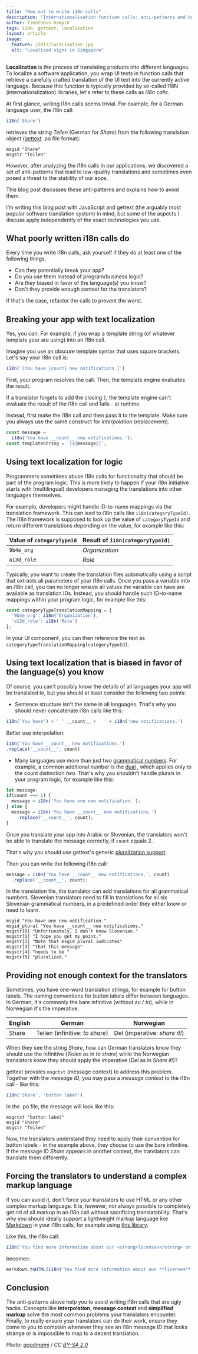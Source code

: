 ```yaml
---
title: "How not to write i18n calls"
description: "Internationalisation function calls: anti-patterns and best practices"
author: Timotheus Kampik
tags: i18n, gettext, localization
layout: article
image:
  feature: /2017/localisation.jpg
  alt: "Localised signs in Singapore"
---
```


**Localization** is the process of translating products into different languages.
To localize a software application, you wrap UI texts in function calls that
retrieve a carefully crafted translation of the UI text into the currently active language.
Because this function is typically provided by so-called I18N (internationalization) libraries, let's refer to these calls as *i18n calls*.

At first glance, writing i18n calls seems trivial.
For example, for a German language user, the i18n call:

```javascript
i18n('Share')
```

retrieves the string *Teilen* (German for *Share*) from the following translation object ([gettext](https://www.gnu.org/software/gettext/) .po file format):

```
msgid "Share"
msgstr "Teilen"
```

However, after analyzing the i18n calls in our applications, we discovered a set of anti-patterns that lead to low-quality translations and sometimes even posed a threat to the stability of our apps.

This blog post discusses these anti-patterns and explains how to avoid them.

I’m writing this blog post with JavaScript and gettext (the arguably most popular software translation system) in mind, but some of the aspects I discuss apply independently of the exact technologies you use.

## What poorly written i18n calls do

Every time you write i18n calls, ask yourself if they do at least one of the following things.

* Can they potentially break your app?
* Do you use them instead of program/business logic?
* Are they biased in favor of the language(s) you know?
* Don't they provide enough context for the translators?

If that's the case, refactor the calls to prevent the worst.

## Breaking your app with text localization

Yes, you *can*.
For example, if you wrap a template string (of whatever template your are using) into an i18n call.

Imagine you use an obscure template syntax that uses square brackets.
Let's say your i18n call is:

```javascript
i18n('[You have {count} new notifications.]')
```

First, your program resolves the call. Then, the template engine evaluates the result.

If a translator forgets to add the closing `]`, the template engine can't evaluate the result of the i18n call and fails - at runtime.

Instead, first make the i18n call and then pass it to the template. Make sure you always use the same construct for *interpolation* (replacement).

```javascript
const message =
  i18n('You have __count__ new notifications.');
const templateString = `[${message}]`;
```

## Using text localization for logic

Programmers sometimes abuse i18n calls for functionality that should be part of the program logic.
This is more likely to happen if your i18n initiative starts with (multilingual) developers managing the translations into other languages themselves.

For example, developers might handle ID-to-name mappings via the translation framework.
This can lead to i18n calls like `i18n(categoryTypeId)`.
The i18n framework is supposed to look up the value of `categoryTypeId` and return different translations depending on the value, for example like this:

Value of `categoryTypeId`| Result of `i18n(categoryTypeId)` |
--- | ---
`9b4e_org` | *Organization*
`a13d_role` | *Role*

Typically, you want to create the translation files automatically using a script that extracts all parameters of your i18n calls. Once you pass a variable into an i18n call, you can no longer ensure all values the variable can have are available as translation IDs.
Instead, you should handle such ID-to-name mappings within your program logic, for example like this:

```javascript
const categoryTypeTranslationMapping = {
  '9b4e_org': i18n('Organization'),
  'a13d_role': i18n('Role')
};
```

In your UI component, you can then reference the text as `categoryTypeTranslationMapping[categoryTypeId]`.

## Using text localization that is biased in favor of the language(s) you know

Of course, you can't possibly know the details of all languages your app will be translated to, but you should at least consider the following two points:

  * Sentence structure isn't the same in all languages. That's why you should never concatenate i18n calls like this:

  ```javascript
  i18n('You have') + ' ' __count__ + ' ' + i18n('new notifications.')
  ```

  Better use interpolation:

  ```javascript
  i18n('You have __count__ new notifications.')
  .replace('__count__', count)
  ```

  * Many languages use more than just two [grammatical numbers](https://en.wikipedia.org/wiki/Grammatical_number). For example, a common additional number is the [dual](https://en.wikipedia.org/wiki/Dual_(grammatical_number)) , which applies only to the count distinction *two*.
  That's why you shouldn't handle plurals in your program logic, for example like this:

  ```javascript
  let message;
  if(count === 1) {
    message = i18n('You have one new notification.');
  } else {
    message = i18n('You have __count__ new notifications.')
      .replace('__count__', count);
  }
  ```

  Once you translate your app into Arabic or Slovenian, the translators won't be able to translate the message correctly, if `count` equals 2.

  That's why you should use gettext's generic [pluralization support](https://www.gnu.org/savannah-checkouts/gnu/gettext/manual/html_node/Plural-forms.html).

  Then you can write the following i18n call:

  ```javascript
  message = i18n('You have __count__ new notifications.', count)
    .replace('__count__', count);
  ```

  In the translation file, the translator can add translations for all grammatical numbers.
  Slovenian translators need to fill in translations for all six Slovenian grammatical numbers, in a predefined order they either know or need to learn.

```
msgid "You have one new notification."
msgid_plural "You have __count__ new notifications."
msgstr[0] "Unfortunately, I don't know Slovenian."
msgstr[1] "I hope you get my point."
msgstr[2] "Note that msgid_plural indicates"
msgstr[3] "that this message"
msgstr[4] "needs to be "
msgstr[5] "pluralized."
```

## Providing not enough context for the translators

Sometimes, you have one-word translation strings, for example for button labels. The naming conventions for button labels differ between languages.
In German, it's commonly the bare infinitive (without *zu* / *to*), while in Norwegian it's the imperative.

English | German | Norwegian
--- | --- | ---
Share | Teilen (infinitive: *to share*) | Del (imperative: *share it!*)

When they see the string *Share*, how can German translators know they should use the infinitive (*Teilen* as in *to share*) while the Norwegian translators know they should apply the imperative (*Del* as in *Share it!*)?

gettext provides `msgctxt` (message context) to address this problem. Together with the *message ID*, you may pass a *message context* to the i18n call - like this:


```javascript
i18n('Share', 'button label')
```

In the .po file, the message will look like this:

```
msgctxt "button label"
msgid "Share"
msgstr "Teilen"
```
Now, the translators understand they need to apply their convention for button labels - in the example above, they choose to use the bare infinitive.
If the message ID *Share* appears in another context, the translators can translate them differently.

## Forcing the translators to understand a complex markup language

If you can avoid it, don't force your translators to use HTML or any other complex markup language.
It is, however, not always possible to completely get rid of all markup in an i18n call without sacrificing translatability.
That's why you should ideally support a lightweight markup language like [Markdown](https://daringfireball.net/projects/markdown/syntax) in your i18n calls, for example using [this library](https://github.com/evilstreak/markdown-js).

Like this, the i18n call:

```javascript
i18n('You find more information about our <strong>licenses</strong> on our <a href="http://signavio.com">website</a>.')
```

becomes:

```javascript
markdown.toHTML(i18n('You find more information about our **licenses** on our [website](http://signavio.com).'))
```

## Conclusion

The anti-patterns above help you to avoid writing i18n calls that are ugly hacks.
Concepts like **interpolation**, **message context** and **simplified markup** solve the most common problems your translators encounter.
Finally, to really ensure your translators can do their work, ensure they come to you to complain whenever they see an i18n message ID that looks strange or is impossible to map to a decent translation.

_Photo: [goodmami](https://www.flickr.com/photos/goodmami/4668497078) / CC [BY-SA 2.0](https://creativecommons.org/licenses/by-sa/2.0/)_
